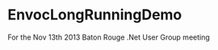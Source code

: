EnvocLongRunningDemo
====================

For the Nov 13th 2013 Baton Rouge .Net User Group meeting
